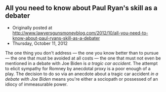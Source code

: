 ## All you need to know about Paul Ryan's skill as a debater

 * Originally posted at http://www.lawyersgunsmoneyblog.com/2012/10/all-you-need-to-know-about-paul-ryans-skill-as-a-debater
 * Thursday, October 11, 2012

The one thing you don't address — the one you know better than to pursue — the one that must be avoided at all costs — the one that must not even be mentioned in a debate with Joe Biden is _a tragic car accident_. The attempt to elicit sympathy for Romney by anecdotal proxy is a poor enough of a play. The decision to do so via an anecdote about a tragic car accident _in a debate with Joe Biden_ means you're either a sociopath or possessed of an idiocy of immeasurable power.